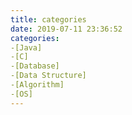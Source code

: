 ```yaml
---
title: categories
date: 2019-07-11 23:36:52
categories: 
-[Java]
-[C]
-[Database]
-[Data Structure]
-[Algorithm]
-[OS]
---
```

